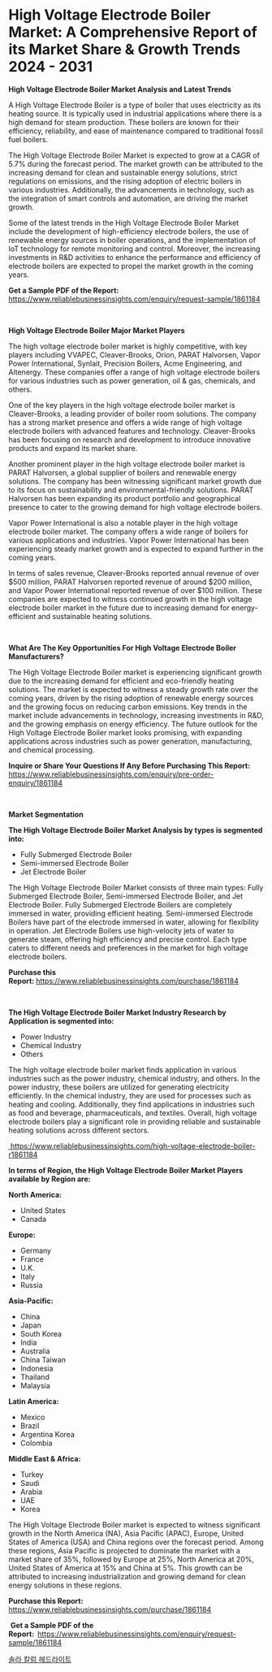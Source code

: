 <p><h1>High Voltage Electrode Boiler Market: A Comprehensive Report of its Market Share & Growth Trends 2024 - 2031</h1></p><p><strong>High Voltage Electrode Boiler Market Analysis and Latest Trends</strong></p>
<p><p>A High Voltage Electrode Boiler is a type of boiler that uses electricity as its heating source. It is typically used in industrial applications where there is a high demand for steam production. These boilers are known for their efficiency, reliability, and ease of maintenance compared to traditional fossil fuel boilers.</p><p>The High Voltage Electrode Boiler Market is expected to grow at a CAGR of 5.7% during the forecast period. The market growth can be attributed to the increasing demand for clean and sustainable energy solutions, strict regulations on emissions, and the rising adoption of electric boilers in various industries. Additionally, the advancements in technology, such as the integration of smart controls and automation, are driving the market growth.</p><p>Some of the latest trends in the High Voltage Electrode Boiler Market include the development of high-efficiency electrode boilers, the use of renewable energy sources in boiler operations, and the implementation of IoT technology for remote monitoring and control. Moreover, the increasing investments in R&D activities to enhance the performance and efficiency of electrode boilers are expected to propel the market growth in the coming years.</p></p>
<p><strong>Get a Sample PDF of the Report:&nbsp;</strong> <a href="https://www.reliablebusinessinsights.com/enquiry/request-sample/1861184">https://www.reliablebusinessinsights.com/enquiry/request-sample/1861184</a></p>
<p>&nbsp;</p>
<p><strong>High Voltage Electrode Boiler Major Market Players</strong></p>
<p><p>The high voltage electrode boiler market is highly competitive, with key players including VVAPEC, Cleaver-Brooks, Orion, PARAT Halvorsen, Vapor Power International, Synlait, Precision Boilers, Acme Engineering, and Altenergy. These companies offer a range of high voltage electrode boilers for various industries such as power generation, oil & gas, chemicals, and others.</p><p>One of the key players in the high voltage electrode boiler market is Cleaver-Brooks, a leading provider of boiler room solutions. The company has a strong market presence and offers a wide range of high voltage electrode boilers with advanced features and technology. Cleaver-Brooks has been focusing on research and development to introduce innovative products and expand its market share.</p><p>Another prominent player in the high voltage electrode boiler market is PARAT Halvorsen, a global supplier of boilers and renewable energy solutions. The company has been witnessing significant market growth due to its focus on sustainability and environmental-friendly solutions. PARAT Halvorsen has been expanding its product portfolio and geographical presence to cater to the growing demand for high voltage electrode boilers.</p><p>Vapor Power International is also a notable player in the high voltage electrode boiler market. The company offers a wide range of boilers for various applications and industries. Vapor Power International has been experiencing steady market growth and is expected to expand further in the coming years.</p><p>In terms of sales revenue, Cleaver-Brooks reported annual revenue of over $500 million, PARAT Halvorsen reported revenue of around $200 million, and Vapor Power International reported revenue of over $100 million. These companies are expected to witness continued growth in the high voltage electrode boiler market in the future due to increasing demand for energy-efficient and sustainable heating solutions.</p></p>
<p>&nbsp;</p>
<p><strong>What Are The Key Opportunities For High Voltage Electrode Boiler Manufacturers?</strong></p>
<p><p>The High Voltage Electrode Boiler market is experiencing significant growth due to the increasing demand for efficient and eco-friendly heating solutions. The market is expected to witness a steady growth rate over the coming years, driven by the rising adoption of renewable energy sources and the growing focus on reducing carbon emissions. Key trends in the market include advancements in technology, increasing investments in R&D, and the growing emphasis on energy efficiency. The future outlook for the High Voltage Electrode Boiler market looks promising, with expanding applications across industries such as power generation, manufacturing, and chemical processing.</p></p>
<p><strong>Inquire or Share Your Questions If Any Before Purchasing This Report:</strong> <a href="https://www.reliablebusinessinsights.com/enquiry/pre-order-enquiry/1861184">https://www.reliablebusinessinsights.com/enquiry/pre-order-enquiry/1861184</a></p>
<p>&nbsp;</p>
<p><strong>Market Segmentation</strong></p>
<p><strong>The High Voltage Electrode Boiler Market Analysis by types is segmented into:</strong></p>
<p><ul><li>Fully Submerged Electrode Boiler</li><li>Semi-immersed Electrode Boiler</li><li>Jet Electrode Boiler</li></ul></p>
<p><p>The High Voltage Electrode Boiler Market consists of three main types: Fully Submerged Electrode Boiler, Semi-immersed Electrode Boiler, and Jet Electrode Boiler. Fully Submerged Electrode Boilers are completely immersed in water, providing efficient heating. Semi-immersed Electrode Boilers have part of the electrode immersed in water, allowing for flexibility in operation. Jet Electrode Boilers use high-velocity jets of water to generate steam, offering high efficiency and precise control. Each type caters to different needs and preferences in the market for high voltage electrode boilers.</p></p>
<p><strong>Purchase this Report:&nbsp;</strong><a href="https://www.reliablebusinessinsights.com/purchase/1861184">https://www.reliablebusinessinsights.com/purchase/1861184</a></p>
<p>&nbsp;</p>
<p><strong>The High Voltage Electrode Boiler Market Industry Research by Application is segmented into:</strong></p>
<p><ul><li>Power Industry</li><li>Chemical Industry</li><li>Others</li></ul></p>
<p><p>The high voltage electrode boiler market finds application in various industries such as the power industry, chemical industry, and others. In the power industry, these boilers are utilized for generating electricity efficiently. In the chemical industry, they are used for processes such as heating and cooling. Additionally, they find applications in industries such as food and beverage, pharmaceuticals, and textiles. Overall, high voltage electrode boilers play a significant role in providing reliable and sustainable heating solutions across different sectors.</p></p>
<p><a href="https://www.reliablebusinessinsights.com/high-voltage-electrode-boiler-r1861184">&nbsp;https://www.reliablebusinessinsights.com/high-voltage-electrode-boiler-r1861184</a></p>
<p><strong>In terms of Region, the High Voltage Electrode Boiler Market Players available by Region are:</strong></p>
<p>
    <p> <strong> North America: </strong>
        <ul>
            <li>United States</li>
            <li>Canada</li>
        </ul>
        </p> 
    <p> <strong> Europe: </strong>
        <ul>
            <li>Germany</li>
            <li>France</li>
            <li>U.K.</li>
            <li>Italy</li>
            <li>Russia</li>
        </ul>
        </p> 
    <p> <strong> Asia-Pacific: </strong>
        <ul>
            <li>China</li>
            <li>Japan</li>
            <li>South Korea</li>
            <li>India</li>
            <li>Australia</li>
            <li>China Taiwan</li>
            <li>Indonesia</li>
            <li>Thailand</li>
            <li>Malaysia</li>
        </ul>
        </p> 
    <p> <strong> Latin America: </strong>
        <ul>
            <li>Mexico</li>
            <li>Brazil</li>
            <li>Argentina Korea</li>
            <li>Colombia</li>
        </ul>
        </p> 
    <p> <strong> Middle East & Africa: </strong>
        <ul>
            <li>Turkey</li>
            <li>Saudi</li>
            <li>Arabia</li>
            <li>UAE</li>
            <li>Korea</li>
        </ul>
    </p>
    </p>
<p><p>The High Voltage Electrode Boiler market is expected to witness significant growth in the North America (NA), Asia Pacific (APAC), Europe, United States of America (USA) and China regions over the forecast period. Among these regions, Asia Pacific is projected to dominate the market with a market share of 35%, followed by Europe at 25%, North America at 20%, United States of America at 15% and China at 5%. This growth can be attributed to increasing industrialization and growing demand for clean energy solutions in these regions.</p></p>
<p><strong>Purchase this Report: </strong><a href="https://www.reliablebusinessinsights.com/purchase/1861184">https://www.reliablebusinessinsights.com/purchase/1861184</a></p>
<p>&nbsp;<strong>Get a Sample PDF of the Report:&nbsp;&nbsp;</strong><a href="https://www.reliablebusinessinsights.com/enquiry/request-sample/1861184">https://www.reliablebusinessinsights.com/enquiry/request-sample/1861184</a></p>
<p><strong></strong></p>
<p><p><a href="https://github.com/camron674/Market-Research-Report-List-2/blob/main/9657329172787.md">솔라 칼럼 헤드라이트</a></p></p>